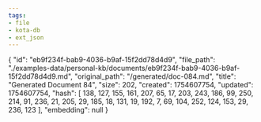 ```yaml
---
tags:
- file
- kota-db
- ext_json
---
```

{
  "id": "eb9f234f-bab9-4036-b9af-15f2dd78d4d9",
  "file_path": "./examples-data/personal-kb/documents/eb9f234f-bab9-4036-b9af-15f2dd78d4d9.md",
  "original_path": "/generated/doc-084.md",
  "title": "Generated Document 84",
  "size": 202,
  "created": 1754607754,
  "updated": 1754607754,
  "hash": [
    138,
    127,
    155,
    161,
    207,
    65,
    17,
    203,
    243,
    186,
    99,
    250,
    214,
    91,
    236,
    21,
    205,
    29,
    185,
    18,
    131,
    19,
    192,
    7,
    69,
    104,
    252,
    124,
    153,
    29,
    236,
    123
  ],
  "embedding": null
}